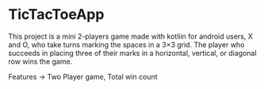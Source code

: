 # TicTacToeApp
This project is a mini 2-players game made with kotliin for android users,
X and O, who take turns marking the spaces in a 3×3 grid. The player who succeeds in placing three of their marks in a horizontal, vertical, or diagonal row wins the game.

Features -> 
Two Player game,
Total win count
